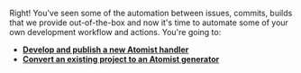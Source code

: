 Right! You've seen some of the automation between issues, commits, builds that we provide out-of-the-box and now it's time to automate some of your own development workflow and actions. You're going to:

-   [**Develop and publish a new Atomist handler**](build-handler.md)
-   [**Convert an existing project to an Atomist generator**](build-generator.md)
